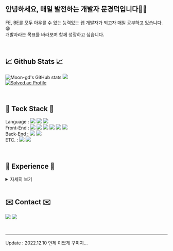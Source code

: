 <div align="left">

## 안녕하세요, 매일 발전하는 개발자 문경덕입니다👨‍🔧
FE, BE를 모두 아우를 수 있는 능력있는 웹 개발자가 되고자 매일 공부하고 있습니다. 😁 <br>
개발자라는 목표를 바라보며 함께 성장하고 싶습니다.
  
<br>
  
## 📈 Github Stats 📈
![Moon-gd's GitHub stats](https://github-readme-stats.vercel.app/api?username=moon-gd&show_icons=true&theme=radical)
<img src="https://github-readme-stats.vercel.app/api/top-langs/?username=moon-gd&layout=compact"> <br>
[![Solved.ac Profile](http://mazassumnida.wtf/api/v2/generate_badge?boj=king4mun)](https://solved.ac/king4mun/)
  
<br>

## 🔨 Teck Stack 🔨

Language : <img src="https://img.shields.io/badge/C-A8B9CC?style=flat&logo=C&logoColor=white"/>  <img src="https://img.shields.io/badge/Python-3974A5?style=flat&logo=Python&logoColor=white"/>  <img src="https://img.shields.io/badge/Java-A8B9CC?style=flat&logo=openjdk&logoColor=white"/> <br>
Front-End : <img src="https://img.shields.io/badge/html5-e44d26?style=flat&logo=HTML5&logoColor=white"/>  <img src="https://img.shields.io/badge/CSS-0d73b7?style=flat&logo=CSS3&logoColor=white"/> <img src="https://img.shields.io/badge/javascript-f7df1e?style=flat&logo=javascript&logoColor=white"/> <img src="https://img.shields.io/badge/jQuery-0562a6?style=flat&logo=jquery&logoColor=white"/>  <img src="https://img.shields.io/badge/react-5ed3f3?style=flat&logo=react&logoColor=white"/>  <img src="https://img.shields.io/badge/Bootstrap-7010ef?style=flat&logo=bootstrap&logoColor=white"/> <br>
Back-End : <img src="https://img.shields.io/badge/Spring-5cb230?style=flat&logo=spring&logoColor=white"/>  <img src="https://img.shields.io/badge/django-0c4931?style=flat&logo=django&logoColor=white"/> <br>
ETC. : <img src="https://img.shields.io/badge/Lua-00007c?style=flat&logo=lua&logoColor=white"/>  <img src="https://img.shields.io/badge/MySQL-005e86?style=flat&logo=mysql&logoColor=white"/> <br>

<br>

## 🧐 Experience 🧐
  
<details>
<summary>자세히 보기</summary>
<div markdown="1">       

## Year 2022            
<i>2021.11 ~ 2022.12 </i> : KNU LikeLion 10th Representative <br>
url : https://www.instagram.com/likelion_knu <br><br>
>> 운영진 사이드 프로젝트 본선 진출 <br>
>> Microsoft (너무 좋았던) 토크 콘서트.. <br>
>> NEXON MOD 운영진 Best TIL <br>
>> 전국 아이디어톤 2등, 4등 <br>
>> 대구 경북 연합 해커톤 1등 2 <br>
>> Nexon Supporters Hackathon 1등, 2등 <br>

너무나도 감사한 우리 운영진, 아기사자들... 모두 모두 흥해라 😁😁 <br>

<i>2022.01.03 ~ 2022.02.28 </i> : executive study in 10th Likelion <br>
url : https://github.com/Moon-GD/Likelion10th-executive

<i>2022.01.07 ~ 2022.01.21 </i> : Ideaton in Likelion 10th executive -> Selected as the best 9 !!

--> Create Website by February 17th
url : https://likelion-knu.netlify.app/

<i>2022.02.26 ~ 2022.02.28 </i> : Clone coding of Sister's Resume <br>
url : https://i-am-msb-not-usb.netlify.app/

<i>2022.03.13 ~ 2022.03.31 </i> : Clone coding of Starbuck's Page <br>
url : https://starbucks-by-moon-gd.netlify.app/

<i>2022.04.01 ~ </i> : Start studying Node-js( Very Interesting :> )

<i>2022.04.30 ~ 2022.05.26 </i> : Outsourcing Doctor's CRS Dashboard (HTML/CSS, JS, Java, Spring)

<i>2022.05.09 ~ 2022.07.02 </i> : Nexon MOD Executive - Maplestory Developer <br>
--> study & TIL : url : https://www.notion.so/NEXON-MOD-STUDY-LIST-1dbf33ebb61444ae8b8a2f113ebbf5ff <br>
--> selected as Best TIL in NEXON X LikeLion

<i>2022.07.04 ~ 2022.07.16 </i> : Samsung SDS algorithm special lecture completion (C)

<i>2022.07.04 ~ 2022.09.03 </i> : Nexon MOD Game Creator - position : Project Manger & Developer (Luascript) <br>
url : https://www.youtube.com/watch?v=OSw5JecRhhw <br>
<img src="https://user-images.githubusercontent.com/74173976/186326057-a978259f-4698-4c9a-acff-ca2c43265c06.png" width="320" height="180">

Nexon Supporters Hackathon 최우수상 수상!! <br>
<img src="https://user-images.githubusercontent.com/74173976/189515261-aec6d09a-39a6-4182-9985-820dae9bae20.jpg" width="360" height="480">



<i>2022.07.15 ~ </i> : hobby : Solving Baek-Joon algorithm problems as a hobby (C & Python) <Br>
--> url (Bronze 5) : https://moon-gd.tistory.com/category/%EB%B0%B1%EC%A4%80/%EB%B8%8C%EB%A1%A0%EC%A6%88%205 <Br>
--> url (Bronze 4) : https://moon-gd.tistory.com/category/%EB%B0%B1%EC%A4%80/%EB%B8%8C%EB%A1%A0%EC%A6%88%204 <Br>
--> url (Bronze 3) : https://moon-gd.tistory.com/category/%EB%B0%B1%EC%A4%80/%EB%B8%8C%EB%A1%A0%EC%A6%88%203 <Br>
--> url (Bronze 2) : https://moon-gd.tistory.com/category/%EB%B0%B1%EC%A4%80/%EB%B8%8C%EB%A1%A0%EC%A6%88%202 <Br>
--> url (Bronze 1) : https://moon-gd.tistory.com/category/%EB%B0%B1%EC%A4%80/%EB%B8%8C%EB%A1%A0%EC%A6%88%201 <Br><Br>
--> url (Silver 5) : https://moon-gd.tistory.com/category/%EB%B0%B1%EC%A4%80/%EC%8B%A4%EB%B2%84%205 <br>
--> url (Silver 4) : https://moon-gd.tistory.com/category/%EB%B0%B1%EC%A4%80/%EC%8B%A4%EB%B2%84%204 <br>
--> url (Silver 3) : https://moon-gd.tistory.com/category/%EB%B0%B1%EC%A4%80/%EC%8B%A4%EB%B2%84%203 <br>
--> url (Silver 2) : https://moon-gd.tistory.com/category/%EB%B0%B1%EC%A4%80/%EC%8B%A4%EB%B2%84%202 <br>
--> url (Silver 1) : https://moon-gd.tistory.com/category/%EB%B0%B1%EC%A4%80/%EC%8B%A4%EB%B2%84%201 <br><br>
--> url (Gold 5) : https://moon-gd.tistory.com/category/%EB%B0%B1%EC%A4%80/%EA%B3%A8%EB%93%9C%205 <br>
--> url (Gold 4) : https://moon-gd.tistory.com/category/%EB%B0%B1%EC%A4%80/%EA%B3%A8%EB%93%9C%204 <br>
--> url (Gold 3) : https://moon-gd.tistory.com/category/%EB%B0%B1%EC%A4%80/%EA%B3%A8%EB%93%9C%203 <br>
  
<br>
<i>2022.07.27 ~ 2022.08.31</i> : Participate in sensor data portal web development in KNU ISSLab <Br>
React TIL Link : https://moon-gd.tistory.com/category/Web-Dev%20FrontEnd/React <Br><Br>

<i>2022.11.21 ~ </i> : Java Spring Study <Br>
Spring TIL LINK : https://moon-gd.tistory.com/category/Web-Dev/Spring <br>

---------  

## Year 2021

<i>2021.07.05 ~ 2021.08.13</i> : A researcher in NIMS ( National Institute for Mathematical Sciences ), 
                          doing Mathematical modeling with CT-images and studying Machine-Learning with Scikit-Learn

<i>2021.06.17 ~ 2021.07.03</i> : Ideathon in LikeLion -> Top 10 out of 150 teams

<i>2021.08.02 ~ 2021.08.13</i> : Hackathon in LikeLion

<i>2021.10.11 ~ ></i> : start solving Baek-Joon algorithms step by step <br>
 - 2021.10.11 : step1 ~ step3 <br>
 - 2021.10.12 : step4
 - 2021.11.08 : step5 ~ step8
 - 2021.11.11 : step9 ~ step10
 - 2021.11.13 : step11 (holding)

<i>2021.10.15 ~ 2021.11.06</i> : Study git and git_hub at an intermediate level ( cooperation, version control, open source project )

<i>2021.11.08 ~ </i> : Learn about Django and bootstrap in general

<i>2021.11.29 ~ 2021.12.12</i> : Clone-coding Naver's order page (complete the front-end part !! &#x1F601;)

<i>2021.12.13 ~ </i> : Start studying JavaScript (Concept, Grammar and Applying) <br>
(Winter Vacation Goal : Use JS as well as HTML/CSS) <br>
--> 01.23 : Project : Numbers Baseball game is completed
  
---------
  
## Year 2020

<i>2020.07.27</i> : discharged from military service ! & Determine studying coding !

<i>2020.09.07</i> ~ 2020.12.24 : Intern in HQ of TP ( Teachers Pension ), processing data and managing data quality

<i>~ 2021.03.02</i> : C-language, Java, Android(need to study more about Android)
  
</div>
</details>
  
<br>
  
## ✉️ Contact ✉️
<a href="https://moon-gd.tistory.com/"><img src="https://img.shields.io/badge/Tistory-e34f1f?style=flat&logo=Blogger&logoColor=white"/></a> <a href="mailto:king4mun@gmail.com"><img src="https://img.shields.io/badge/mail-e34133?style=flat&logo=gmail&logoColor=white"/></a>
 
<br>

---------

Update : 2022.12.10
언제 이쁘게 꾸미지...
  
</div>
